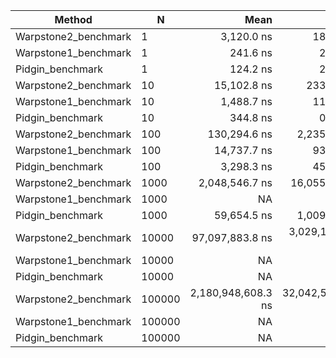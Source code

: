 | Method               | N      | Mean               | Error            | StdDev           | Gen0       | Gen1       | Gen2      | Allocated     |
|--------------------- |------- |-------------------:|-----------------:|-----------------:|-----------:|-----------:|----------:|--------------:|
| Warpstone2_benchmark | 1      |         3,120.0 ns |         18.59 ns |         14.51 ns |     0.2785 |     0.0038 |         - |       14080 B |
| Warpstone1_benchmark | 1      |           241.6 ns |          2.96 ns |          2.77 ns |     0.0238 |          - |         - |        1208 B |
| Pidgin_benchmark     | 1      |           124.2 ns |          2.48 ns |          3.13 ns |     0.0007 |          - |         - |          40 B |
| Warpstone2_benchmark | 10     |        15,102.8 ns |        233.42 ns |        194.91 ns |     1.3428 |     0.1526 |         - |       68136 B |
| Warpstone1_benchmark | 10     |         1,488.7 ns |         11.03 ns |          8.62 ns |     0.1183 |          - |         - |        5936 B |
| Pidgin_benchmark     | 10     |           344.8 ns |          0.84 ns |          0.66 ns |     0.0072 |          - |         - |         376 B |
| Warpstone2_benchmark | 100    |       130,294.6 ns |      2,235.94 ns |      1,982.10 ns |    12.2070 |     7.3242 |         - |      614336 B |
| Warpstone1_benchmark | 100    |        14,737.7 ns |         93.99 ns |         92.31 ns |     1.2207 |          - |         - |       62096 B |
| Pidgin_benchmark     | 100    |         3,298.3 ns |         45.28 ns |         42.35 ns |     0.2480 |          - |         - |       12616 B |
| Warpstone2_benchmark | 1000   |     2,048,546.7 ns |     16,055.85 ns |     12,535.35 ns |   164.0625 |   164.0625 |  125.0000 |     6887428 B |
| Warpstone1_benchmark | 1000   |                 NA |               NA |               NA |         NA |         NA |        NA |            NA |
| Pidgin_benchmark     | 1000   |        59,654.5 ns |      1,009.01 ns |        787.77 ns |    20.3857 |          - |         - |     1026016 B |
| Warpstone2_benchmark | 10000  |    97,097,883.8 ns |  3,029,111.51 ns |  8,931,404.27 ns |  4000.0000 |  3800.0000 | 2000.0000 |   161914390 B |
| Warpstone1_benchmark | 10000  |                 NA |               NA |               NA |         NA |         NA |        NA |            NA |
| Pidgin_benchmark     | 10000  |                 NA |               NA |               NA |         NA |         NA |        NA |            NA |
| Warpstone2_benchmark | 100000 | 2,180,948,608.3 ns | 32,042,548.56 ns | 25,016,714.25 ns | 54000.0000 | 53000.0000 | 8000.0000 | 10601385840 B |
| Warpstone1_benchmark | 100000 |                 NA |               NA |               NA |         NA |         NA |        NA |            NA |
| Pidgin_benchmark     | 100000 |                 NA |               NA |               NA |         NA |         NA |        NA |            NA |